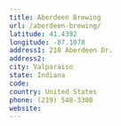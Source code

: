 ```yaml
---
title: Aberdeen Brewing
url: /aberdeen-brewing/
latitude: 41.4392
longitude: -87.1078
address1: 210 Aberdeen Dr.
address2: 
city: Valparaiso
state: Indiana
code: 
country: United States
phone: (219) 548-3300
website: 
---
```


